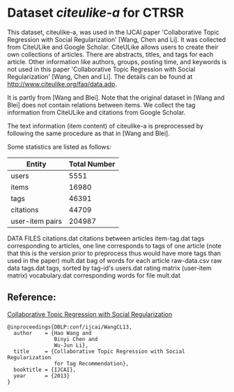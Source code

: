 Dataset *citeulike-a* for CTRSR
============

This dataset, citeulike-a, was used in the IJCAI paper 'Collaborative Topic Regression with Social Regularization' [Wang, Chen and Li]. It was collected from CiteULike and Google Scholar. CiteULike allows users to create their own collections of articles. There are abstracts, titles, and tags for each article. Other information like authors, groups, posting time, and keywords is not used in this paper 'Collaborative Topic Regression with Social Regularization' [Wang, Chen and Li]. The details can be found at http://www.citeulike.org/faq/data.adp. 

It is partly from [Wang and Blei]. Note that the original dataset in [Wang and Blei] does not contain relations between items. We collect the tag information from CiteULike and citations from Google Scholar.

The text information (item content) of citeulike-a is preprocessed by following the same procedure as that in [Wang and Blei].

Some statistics are listed as follows:

| Entity | Total Number |
| -------|----------|
|users 		|			5551 |
|items 		|			16980 |
|tags 			|		46391 |
|citations |				44709 |
|user-item pairs |		204987 |

DATA FILES
citations.dat	citations between articles
item-tag.dat	tags corresponding to articles, one line corresponds to tags of one article (note that this is the version prior to preprocess thus would have more tags than used in the paper)
mult.dat		bag of words for each article
raw-data.csv	raw data
tags.dat		tags, sorted by tag-id's
users.dat		rating matrix (user-item matrix)
vocabulary.dat	corresponding words for file mult.dat

## Reference:
[Collaborative Topic Regression with Social Regularization](http://wanghao.in/paper/IJCAI13_CTRSR.pdf)
```
@inproceedings{DBLP:conf/ijcai/WangCL13,
  author    = {Hao Wang and
               Binyi Chen and
               Wu-Jun Li},
  title     = {Collaborative Topic Regression with Social Regularization
               for Tag Recommendation},
  booktitle = {IJCAI},
  year      = {2013}
}
```
